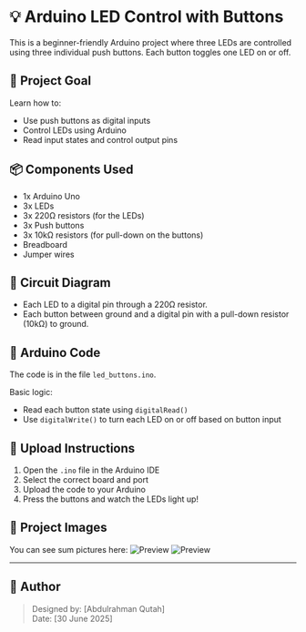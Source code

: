 # 💡 Arduino LED Control with Buttons

This is a beginner-friendly Arduino project where three LEDs are controlled using three individual push buttons. Each button toggles one LED on or off.

## 🎯 Project Goal
Learn how to:
- Use push buttons as digital inputs
- Control LEDs using Arduino
- Read input states and control output pins

## 📦 Components Used
- 1x Arduino Uno
- 3x LEDs
- 3x 220Ω resistors (for the LEDs)
- 3x Push buttons
- 3x 10kΩ resistors (for pull-down on the buttons)
- Breadboard
- Jumper wires

## 🔌 Circuit Diagram
- Each LED to a digital pin through a 220Ω resistor.
- Each button between ground and a digital pin with a pull-down resistor (10kΩ) to ground.

## 📄 Arduino Code
The code is in the file `led_buttons.ino`.

Basic logic:
- Read each button state using `digitalRead()`
- Use `digitalWrite()` to turn each LED on or off based on button input

## 🚀 Upload Instructions
1. Open the `.ino` file in the Arduino IDE
2. Select the correct board and port
3. Upload the code to your Arduino
4. Press the buttons and watch the LEDs light up!

## 📸 Project Images
You can see sum pictures here:
![Preview](LEDs-light-off.jpg)
![Preview](LEDs-light-on.jpg)

---
## 👤 Author
> Designed by: [Abdulrahman Qutah]  
> Date: [30 June 2025]
